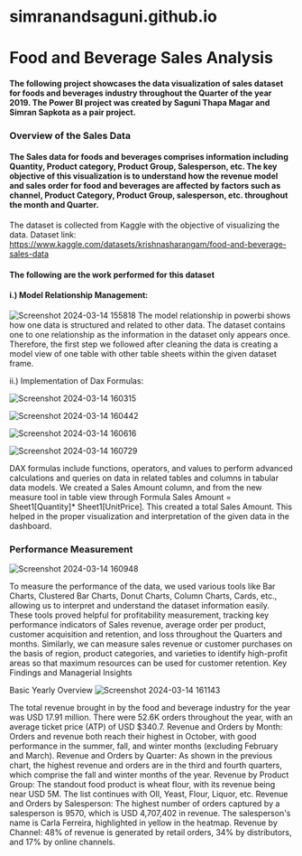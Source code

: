 # simranandsaguni.github.io
# Food and Beverage Sales Analysis
#### The following project showcases the data visualization of sales dataset for foods and beverages industry throughout the Quarter of the year 2019. The Power BI project was created by Saguni Thapa Magar and Simran Sapkota as a pair project.
### Overview of the Sales Data
#### The Sales data for foods and beverages comprises information including Quantity, Product category, Product Group, Salesperson, etc. The key objective of this visualization is to understand how the revenue model and sales order for food and beverages are affected by factors such as channel, Product Category, Product Group, salesperson, etc. throughout the month and Quarter. 

The dataset is collected from Kaggle with the objective of visualizing the data.
Dataset link: https://www.kaggle.com/datasets/krishnasharangam/food-and-beverage-sales-data
#### The following are the work performed for this dataset
#### i.) Model Relationship Management: 
![Screenshot 2024-03-14 155818](https://github.com/SimranSapkota1/simransapkota/assets/159395426/9dea6596-31b3-475e-82dd-467934d7fde7)
The model relationship in powerbi shows how one data is structured and related to other data. The dataset contains one to one relationship as the information in the dataset only appears once. Therefore, the first step we followed after cleaning the data is creating a model view of one table with other table sheets within the given dataset frame.



ii.) Implementation of Dax Formulas: 

![Screenshot 2024-03-14 160315](https://github.com/SimranSapkota1/simransapkota/assets/159395426/9a560228-ec51-4be3-85a5-23f8254764a5)

![Screenshot 2024-03-14 160442](https://github.com/SimranSapkota1/simransapkota/assets/159395426/1cc5bd0e-d058-42b9-ae62-c1cfb504fdc5)

![Screenshot 2024-03-14 160616](https://github.com/SimranSapkota1/simransapkota/assets/159395426/279d3782-0c5b-4af9-b826-26523113fe59)

![Screenshot 2024-03-14 160729](https://github.com/SimranSapkota1/simransapkota/assets/159395426/2202c330-ae79-41af-8ee9-78934861ab91)

DAX formulas include functions, operators, and values to perform advanced calculations and queries on data in related tables and columns in tabular data models. We created a Sales Amount column, and from the new measure tool in table view through Formula Sales Amount = Sheet1[Quantity]* Sheet1[UnitPrice]. This created a total Sales Amount. This helped in the proper visualization and interpretation of the given data in the dashboard.

### Performance Measurement
![Screenshot 2024-03-14 160948](https://github.com/SimranSapkota1/simransapkota/assets/159395426/d356a3c2-0747-4163-a664-200386274ec3)

To measure the performance of the data, we used various tools like Bar Charts, Clustered Bar Charts, Donut Charts, Column Charts, Cards, etc., allowing us to interpret and understand the dataset information easily. These tools proved helpful for profitability measurement, tracking key performance indicators of Sales revenue, average order per product, customer acquisition and retention, and loss throughout the Quarters and months. Similarly, we can measure sales revenue or customer purchases on the basis of region, product categories, and varieties to identify high-profit areas so that maximum resources can be used for customer retention.
Key Findings and Managerial Insights

Basic Yearly Overview
![Screenshot 2024-03-14 161143](https://github.com/SimranSapkota1/simransapkota/assets/159395426/82bd05e0-4e46-4192-acd5-f21949ef81cb)

The total revenue brought in by the food and beverage industry for the year was USD 17.91 million. There were 52.6K orders throughout the year, with an average ticket price (ATP) of USD $340.7.
Revenue and Orders by Month: Orders and revenue both reach their highest in October, with good performance in the summer, fall, and winter months (excluding February and March).
Revenue and Orders by Quarter: As shown in the previous chart, the highest revenue and orders are in the third and fourth quarters, which comprise the fall and winter months of the year.
Revenue by Product Group: The standout food product is wheat flour, with its revenue being near USD 5M. The list continues with OIl, Yeast, Flour, Liquor, etc.
Revenue and Orders by Salesperson: The highest number of orders captured by a salesperson is 9570, which is USD 4,707,402 in revenue. The salesperson's name is Carla Ferreira, highlighted in yellow in the heatmap.
Revenue by Channel: 48% of revenue is generated by retail orders, 34% by distributors, and 17% by online channels.





